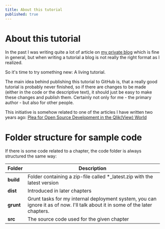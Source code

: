 ```yaml
---
title: About this tutorial
published: true
---
```

# About this tutorial

In the past I was writing quite a lot of article on [my private blog](http://www.qlikblog.at) which is fine in general, but when writing a tutorial a blog is not really the right format as I realized.

So it's time to try something new: A living tutorial.

The main idea behind publishing this tutorial to GitHub is, that a really good tutorial is probably never finished, so if there are changes to be made (either in the code or the descriptive text), it should just be easy to make these changes and publish them. Certainly not only for me - the primary author - but also for other people.

This initiative is somehow related to one of the articles I have written two years ago: [Plea for Open Source Development in the Qlik(View) World](http://www.qlikblog.at/3040/plea-for-open-source-development-in-the-qlikview-world/)

# Folder structure for sample code

If there is some code related to a chapter, the code folder is always structured the same way:

Folder				| Description
-------------------	| -------------------------------------------------------------
**build**			| Folder containing a zip-file called *_latest.zip with the latest version
**dist**			| Introduced in later chapters
**grunt**			| Grunt tasks for my internal deployment system, you can ignore it as of now. I'll talk about it in some of the later chapters.
**src**				| The source code used for the given chapter

